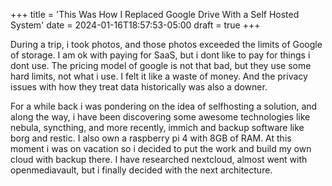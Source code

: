 +++
title = 'This Was How I Replaced Google Drive With a Self Hosted System'
date = 2024-01-16T18:57:53-05:00
draft = true
+++

During a trip, i took photos, and those photos exceeded the limits of Google of storage. I am ok with paying for SaaS, but i dont like to pay for things i dont use. The pricing model of google is not that bad, but they use some hard limits, not what i use. I felt it like a waste of money. And the privacy issues with how they treat data historically was also a downer. 

For a while back i was pondering on the idea of selfhosting a solution, and along the way, i have been discovering some awesome technologies like nebula, syncthing, and more recently, immich and backup software like borg and restic. I also own a raspberry pi 4 with 8GB of RAM. 
At this moment i was on vacation so i decided to put the work and build my own cloud with backup there. I have researched nextcloud, almost went with openmediavault, but i finally decided with the next architecture. 